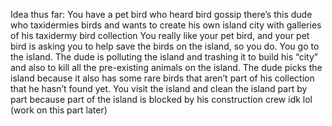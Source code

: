 Idea thus far:
You have a pet bird who heard bird gossip there’s this dude who taxidermies birds and wants to create his own island city with galleries of his taxidermy bird collection
You really like your pet bird, and your pet bird is asking you to help save the birds on the island, so you do.
You go to the island. The dude is polluting the island and trashing it to build his “city” and also to kill all the pre-existing animals on the island. The dude picks the island because it also has some rare birds that aren’t part of his collection that he hasn’t found yet. You visit the island and clean the island part by part because part of the island is blocked by his construction crew idk lol (work on this part later)
